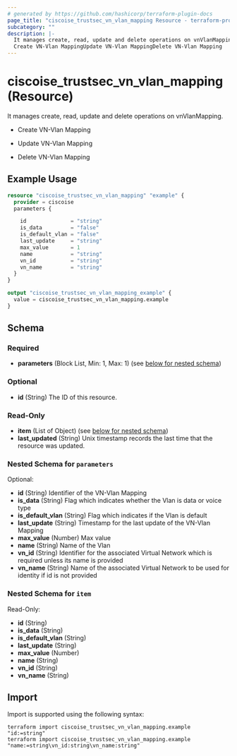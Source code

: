 ```yaml
---
# generated by https://github.com/hashicorp/terraform-plugin-docs
page_title: "ciscoise_trustsec_vn_vlan_mapping Resource - terraform-provider-ciscoise"
subcategory: ""
description: |-
  It manages create, read, update and delete operations on vnVlanMapping.
  Create VN-Vlan MappingUpdate VN-Vlan MappingDelete VN-Vlan Mapping
---
```


# ciscoise_trustsec_vn_vlan_mapping (Resource)

It manages create, read, update and delete operations on vnVlanMapping.

- Create VN-Vlan Mapping

- Update VN-Vlan Mapping

- Delete VN-Vlan Mapping

## Example Usage

```terraform
resource "ciscoise_trustsec_vn_vlan_mapping" "example" {
  provider = ciscoise
  parameters {

    id              = "string"
    is_data         = "false"
    is_default_vlan = "false"
    last_update     = "string"
    max_value       = 1
    name            = "string"
    vn_id           = "string"
    vn_name         = "string"
  }
}

output "ciscoise_trustsec_vn_vlan_mapping_example" {
  value = ciscoise_trustsec_vn_vlan_mapping.example
}
```

<!-- schema generated by tfplugindocs -->
## Schema

### Required

- **parameters** (Block List, Min: 1, Max: 1) (see [below for nested schema](#nestedblock--parameters))

### Optional

- **id** (String) The ID of this resource.

### Read-Only

- **item** (List of Object) (see [below for nested schema](#nestedatt--item))
- **last_updated** (String) Unix timestamp records the last time that the resource was updated.

<a id="nestedblock--parameters"></a>
### Nested Schema for `parameters`

Optional:

- **id** (String) Identifier of the VN-Vlan Mapping
- **is_data** (String) Flag which indicates whether the Vlan is data or voice type
- **is_default_vlan** (String) Flag which indicates if the Vlan is default
- **last_update** (String) Timestamp for the last update of the VN-Vlan Mapping
- **max_value** (Number) Max value
- **name** (String) Name of the Vlan
- **vn_id** (String) Identifier for the associated Virtual Network which is required unless its name is provided
- **vn_name** (String) Name of the associated Virtual Network to be used for identity if id is not provided


<a id="nestedatt--item"></a>
### Nested Schema for `item`

Read-Only:

- **id** (String)
- **is_data** (String)
- **is_default_vlan** (String)
- **last_update** (String)
- **max_value** (Number)
- **name** (String)
- **vn_id** (String)
- **vn_name** (String)

## Import

Import is supported using the following syntax:

```shell
terraform import ciscoise_trustsec_vn_vlan_mapping.example "id:=string"
terraform import ciscoise_trustsec_vn_vlan_mapping.example "name:=string\vn_id:string\vn_name:string"
```
